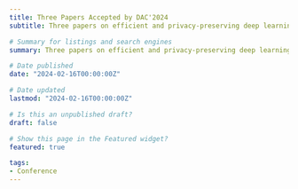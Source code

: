 ```yaml
---
title: Three Papers Accepted by DAC'2024
subtitle: Three papers on efficient and privacy-preserving deep learning are accepted by DAC'2024 as regular papers, includin "Alchemist&#58; A Unified Accelerator Architecture for Cross-Scheme Fully Homomorphic Encryption", "FastQuery&#58; Communication-efficient Embedding Table Query for Private LLMs inference", and "MoteNN&#58; Memory Optimization via Fine-grained Scheduling for Deep Neural Networks on Tiny Devices".

# Summary for listings and search engines
summary: Three papers on efficient and privacy-preserving deep learning are accepted by DAC'2024 as regular papers, includin "Alchemist&#58; A Unified Accelerator Architecture for Cross-Scheme Fully Homomorphic Encryption", "FastQuery&#58; Communication-efficient Embedding Table Query for Private LLMs inference", and "MoteNN&#58; Memory Optimization via Fine-grained Scheduling for Deep Neural Networks on Tiny Devices".

# Date published
date: "2024-02-16T00:00:00Z"

# Date updated
lastmod: "2024-02-16T00:00:00Z"

# Is this an unpublished draft?
draft: false

# Show this page in the Featured widget?
featured: true

tags:
- Conference
---
```


